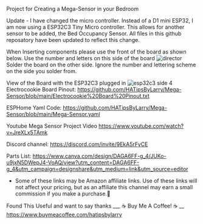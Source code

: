 Project for Creating a Mega-Sensor in your Bedroom

Update - I have changed the micro controller. Instead of a D1 mini ESP32, I am now using a ESP32C3 Tiny Micro controller. This allows for another sensor
         to be added, the Bed Occupancy Sensor. All files in this github reposatory have been updated to reflect this change.
         
When Inserting components please use the front of the board as shown below. Use the number and letters on this
side of the board
![director](https://github.com/HATipsByLarry/Mega-Sensor/assets/49766850/cdc74595-d361-417c-8904-cb6ef8ec3f4f)
Solder the board on the other side. Ignore the number and lettering scheme on the side you solder from.

View of the Board with the ESP32C3 plugged in
![esp32c3 side 4](https://github.com/HATipsByLarry/Mega-Sensor/assets/49766850/7a32d9ee-637a-4616-8717-9cdc748ab34a)
Electrocookie Board Pinout: https://github.com/HATipsByLarry/Mega-Sensor/blob/main/Electrocookie%20Board%20Pinout.txt

ESPHome Yaml Code: https://github.com/HATipsByLarry/Mega-Sensor/blob/main/Mega-Sensor.yaml

Youtube Mega Sensor Project Video
https://www.youtube.com/watch?v=JreXLx5TAmk

Discord channel: https://discord.com/invite/9EkA5rFyCE

Parts List: https://www.canva.com/design/DAGA6FF-g_4/JUKo-u9jxN5DWepJ4-VoAQ/view?utm_content=DAGA6FF-g_4&utm_campaign=designshare&utm_medium=link&utm_source=editor
  * Some of these links may be Amazon affiliate links.  Use of these links will not affect your pricing, but as an affiliate this channel may earn a small commission if you make a purchase.💖

Found This Useful and want to say thanks
___ ☕ Buy Me A Coffee! ☕ __ 
https://www.buymeacoffee.com/hatipsbylarry

